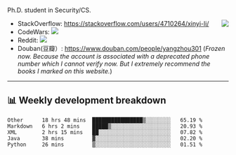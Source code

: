 Ph.D. student in Security/CS.

<img align="right" src="https://github-readme-stats.vercel.app/api?username=li-xin-yi&count_private=true&show_icons=true&hide_title=true&theme=tokyonight" />

- StackOverflow: https://stackoverflow.com/users/4710264/xinyi-li/
- CodeWars: [![](https://www.codewars.com/users/xy-li/badges/micro)](https://www.codewars.com/users/xy-li/)
- Reddit: [![](https://img.shields.io/reddit/user-karma/combined/xy-li?style=social)](https://www.reddit.com/user/xy-li/)
- Douban(豆瓣）: https://www.douban.com/people/yangzhou301  (*Frozen now. Because the account is associated with a deprecated phone number which I cannot verify now. But I extremely recommend the books I marked on this website.*)

---

## 📊 Weekly development breakdown

<!--START_SECTION:waka-->
```text
Other      18 hrs 48 mins  ████████████████▒░░░░░░░░   65.19 % 
Markdown   6 hrs 2 mins    █████▒░░░░░░░░░░░░░░░░░░░   20.93 % 
XML        2 hrs 15 mins   ██░░░░░░░░░░░░░░░░░░░░░░░   07.82 % 
Java       38 mins         ▓░░░░░░░░░░░░░░░░░░░░░░░░   02.20 % 
Python     26 mins         ▒░░░░░░░░░░░░░░░░░░░░░░░░   01.51 % 
```
<!--END_SECTION:waka-->
